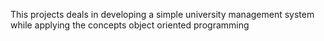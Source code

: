 This projects deals in developing a simple university management system while applying the concepts object oriented programming